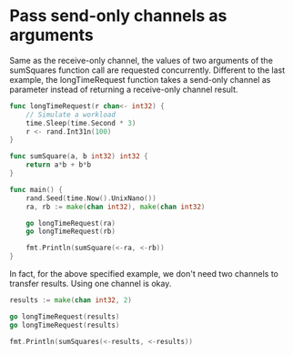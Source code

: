 # Pass send-only channels as arguments

Same as the receive-only channel, the values of two arguments of the sumSquares function call are requested concurrently. Different to the last example, the longTimeRequest function takes a send-only channel as parameter instead of returning a receive-only channel result.

```go
func longTimeRequest(r chan<- int32) {
	// Simulate a workload
	time.Sleep(time.Second * 3)
	r <- rand.Int31n(100)
}

func sumSquare(a, b int32) int32 {
	return a*b + b*b
}

func main() {
	rand.Seed(time.Now().UnixNano())
	ra, rb := make(chan int32), make(chan int32)

	go longTimeRequest(ra)
	go longTimeRequest(rb)

	fmt.Println(sumSquare(<-ra, <-rb))
}
```

In fact, for the above specified example, we don't need two channels to transfer results. Using one channel is okay.

```go
results := make(chan int32, 2)

go longTimeRequest(results)
go longTimeRequest(results)

fmt.Println(sumSquares(<-results, <-results))
```